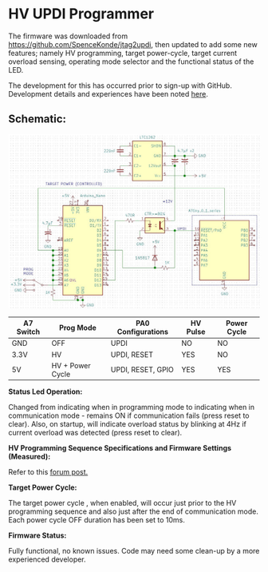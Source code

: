 # HV UPDI Programmer

The firmware was downloaded from https://github.com/SpenceKonde/jtag2updi, then updated to add some new features; namely HV programming, target power-cycle, target current overload sensing, operating mode selector and the functional status of the LED.

The development for this has occurred prior to sign-up with GitHub. Development details and experiences have been noted [here](https://forum.arduino.cc/index.php?topic=669577.0).


## Schematic:

![](https://github.com/Dlloydev/jtag2updi/blob/master/ProgCircuit.JPG)

| A7 Switch | Prog Mode        | PA0 Configurations | HV Pulse | Power Cycle |
| --------- | ---------------- | ------------------ | -------- | ----------- |
| GND       | OFF              | UPDI               | NO       | NO          |
| 3.3V      | HV               | UPDI, RESET        | YES      | NO          |
| 5V        | HV + Power Cycle | UPDI, RESET, GPIO  | YES      | YES         |


**Status Led Operation:**

Changed from indicating when in programming mode to indicating when in communication mode - remains ON if communication fails (press reset to clear). Also, on startup, will indicate overload status by blinking at 4Hz if current overload was detected (press reset to clear).


**HV Programming Sequence Specifications and Firmware Settings (Measured):**

Refer to this [forum post.](https://forum.arduino.cc/index.php?topic=669577.msg4519346#msg4519346)


**Target Power Cycle:**

The target power cycle , when enabled, will occur just prior to the HV programming sequence and also just after the end of communication mode. Each power cycle OFF duration has been set to 10ms.


**Firmware Status:**

Fully functional, no known issues. Code may need some clean-up by a more experienced developer.
